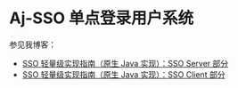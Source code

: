 # Aj-SSO 单点登录用户系统

参见我博客：

- [SSO 轻量级实现指南（原生 Java 实现）：SSO Server 部分](https://zhangxin.blog.csdn.net/article/details/123292897)
- [SSO 轻量级实现指南（原生 Java 实现）：SSO Client 部分](https://zhangxin.blog.csdn.net/article/details/124401580)